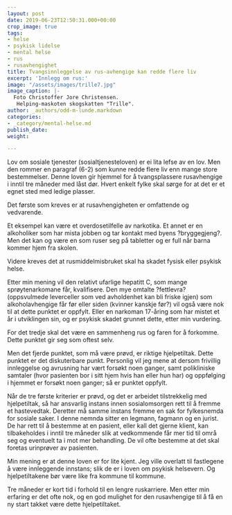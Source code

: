```yaml
---
layout: post
date: 2019-06-23T12:50:31.000+00:00
crop_image: true
tags:
- helse
- psykisk lidelse
- mental helse
- rus
- rusavhengighet
title: Tvangsinnleggelse av rus-avhengige kan redde flere liv
excerpt: 'Innlegg om rus:'
image: "/assets/images/trille7.jpg"
image_caption: |-
  Foto Christoffer Jore Christensen.
   Helping-maskoten skogskatten "Trille".
author: _authors/odd-m-lunde.markdown
categories:
- _category/mental-helse.md
publish_date: 
weight: 

---
```

Lov om sosiale tjenester (sosialtjenesteloven) er ei lita lefse av en lov. Men den rommer en paragraf (6-2) som kunne redde flere liv enn mange store bestemmelser. Denne loven gir hjemmel for å tvangsplassere rusavhengige i inntil tre måneder med låst dør. Hvert enkelt fylke skal sørge for at det er et egnet sted med ledige plasser.

Det første som kreves er at rusavhengigheten er omfattende og vedvarende.

Et eksempel kan være et overdosetilfelle av narkotika. Et annet er en alkoholiker som har mista jobben og tar kontakt med byens ?bryggegjeng?. Men det kan og være en som ruser seg på tabletter og er full når barna kommer hjem fra skolen.

Videre kreves det at rusmiddelmisbruket skal ha skadet fysisk eller psykisk helse.

Etter min mening vil den relativt ufarlige hepatitt C, som mange sprøytenarkomane får, kvalifisere. Den mye omtalte ?fettlevra? (oppsvulmede leverceller som ved avholdenhet kan bli friske igjen) som alkoholavhengige får før eller siden (kvinner kanskje før?) vil også være nok til at dette punktet er oppfylt. Eller en narkoman 17-åring som har mistet et år i utviklingen sin, og er psykisk skadet grunnet dette, etter min vurdering.

For det tredje skal det være en sammenheng rus og faren for å forkomme. Dette punktet gir seg som oftest selv.

Men det fjerde punktet, som må være prøvd, er riktige hjelpetiltak. Dette punktet er det diskuterbare punkt. Personlig vil jeg mene at dersom frivillig innleggelse og avrusning har vært forsøkt noen ganger, samt polikliniske samtaler (hvor pasienten bor i sitt hjem hvis han eller hun har) og oppfølging i hjemmet er forsøkt noen ganger; så er punktet oppfylt.

Når de tre første kriterier er prøvd, og det er arbeidet tilstrekkelig med hjelpetiltak, så har ansvarlig instans innen sosialomsorgen rett til å fremme et hastevedtak. Deretter må samme instans fremme en sak for fylkesnemda for sosiale saker. I denne nemnda sitter en legmann, fagmann og en jurist. De har rett til å bestemme at en pasient, eller kall det gjerne klient, kan tilbakeholdes i inntil tre måneder slik at vedkommende får mer tid til områ seg og eventuelt ta i mot mer behandling. De vil ofte bestemme at det skal foretas urinprøver av pasienten.

Min mening er at denne loven er for lite kjent. Jeg ville overlatt til fastlegene å være innleggende innstans; slik de er i loven om psykisk helsevern. Og hjelpetiltakene bør være like fra kommune til kommune.

Tre måneder er kort tid i forhold til en lengre ruskarriere. Men etter min erfaring er det ofte nok, og en god mulighet for den rusavhengige til å få en ny start takket være dette hjelpetiltaket.